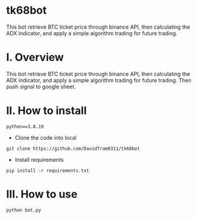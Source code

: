 # tk68bot
This bot retrieve BTC ticket price through binance API, then calculating the ADX indicator, and apply a simple algorithm trading for future trading.

# I. Overview
This bot retrieve BTC ticket price through binance API, then calculating the ADX indicator, and apply a simple algorithm trading for future trading. Then push signal to google sheet.  

# II. How to install

```
python==3.8.19
```

- Clone the code into local
  
```
git clone https://github.com/DavidTram0311/tk68bot
```
- Install requirements

```
pip install -r requirements.txt
```

# III. How to use
```
python bot.py
```


